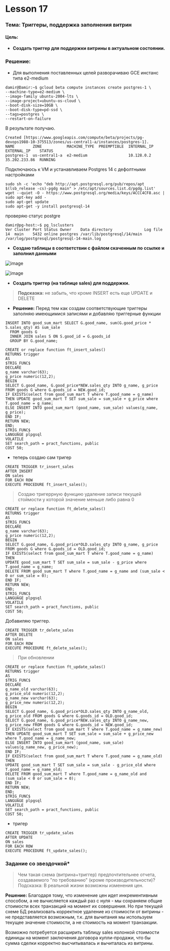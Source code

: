 # Lesson 17
### Тема: Триггеры, поддержка заполнения витрин

#### Цель:
* __Создать триггер для поддержки витрины в актуальном состоянии.__

### Решение:

* Для выполнения поставленных целей разворачиваю GCE инстанс типа e2-medium
```
damir@Damir:~$ gcloud beta compute instances create postgres-1 \
--machine-type=e2-medium \
--image-family ubuntu-2004-lts \
--image-project=ubuntu-os-cloud \
--boot-disk-size=10GB \
--boot-disk-type=pd-ssd \
--tags=postgres \
--restart-on-failure
```
В результате получаю.
```
Created [https://www.googleapis.com/compute/beta/projects/pg-devops1988-10-375513/zones/us-central1-a/instances/postgres-1].
NAME        ZONE           MACHINE_TYPE  PREEMPTIBLE  INTERNAL_IP  EXTERNAL_IP    STATUS
postgres-1  us-central1-a  e2-medium                  10.128.0.2   35.202.233.86  RUNNING

```
Подключаюсь к VM и устанавливаем Postgres 14 с дефолтными настройками

```
sudo sh -c 'echo "deb http://apt.postgresql.org/pub/repos/apt $(lsb_release -cs)-pgdg main" > /etc/apt/sources.list.d/pgdg.list'
wget --quiet -O - https://www.postgresql.org/media/keys/ACCC4CF8.asc | sudo apt-key add -
sudo apt-get update
sudo apt-get -y install postgresql-14
```
проверяю статус postgre
```
damir@pg-host:~$ pg_lsclusters
Ver Cluster Port Status Owner    Data directory              Log file
14  main    5432 online postgres /var/lib/postgresql/14/main /var/log/postgresql/postgresql-14-main.log
```
* __Cоздаю таблицы в соответствии с файлом скаченным по ссылке и заполнил данными__


![image](https://user-images.githubusercontent.com/85208391/213932245-2b6435ea-bcb2-4714-963d-c891424f6f86.png)

![image](https://user-images.githubusercontent.com/85208391/214259157-579f6fe3-415f-4898-9c8d-c93317a67ed5.png)

* __Создать триггер (на таблице sales) для поддержки.__

> __Подсказка:__ не забыть, что кроме INSERT есть еще UPDATE и DELETE

* __Решение:__ Перед тем как создам соответствующие триггеры заполняю имеющимися записями и добавляю триггерные функции
```
INSERT INTO good_sum_mart SELECT G.good_name, sum(G.good_price * S.sales_qty) AS sum_sale
  FROM goods G
  INNER JOIN sales S ON S.good_id = G.goods_id
  GROUP BY G.good_name;
```
```
CREATE or replace function ft_insert_sales()
RETURNS trigger
AS
$TRIG_FUNC$
DECLARE
g_name varchar(63);
g_price numeric(12,2);
BEGIN
SELECT G.good_name, G.good_price*NEW.sales_qty INTO g_name, g_price FROM goods G where G.goods_id = NEW.good_id;
IF EXISTS(select from good_sum_mart T where T.good_name = g_name)
THEN UPDATE good_sum_mart T SET sum_sale = sum_sale + g_price where T.good_name = g_name;
ELSE INSERT INTO good_sum_mart (good_name, sum_sale) values(g_name, g_price);
END IF;
RETURN NEW;
END;
$TRIG_FUNC$
LANGUAGE plpgsql
VOLATILE
SET search_path = pract_functions, public
COST 50;
```
* теперь создаю сам тригер
```
CREATE TRIGGER tr_insert_sales
AFTER INSERT
ON sales
FOR EACH ROW
EXECUTE PROCEDURE ft_insert_sales();
```
> Создаю тригеррную функцию удаление записи текущей стоймости у которой значение меньше либо равна 0 
```
CREATE or replace function ft_delete_sales()
RETURNS trigger
AS
$TRIG_FUNC$
DECLARE
g_name varchar(63);
g_price numeric(12,2);
BEGIN
SELECT G.good_name, G.good_price*OLD.sales_qty INTO g_name, g_price FROM goods G where G.goods_id = OLD.good_id;
IF EXISTS(select from good_sum_mart T where T.good_name = g_name)
THEN 
UPDATE good_sum_mart T SET sum_sale = sum_sale - g_price where T.good_name = g_name;
DELETE FROM good_sum_mart T where T.good_name = g_name and (sum_sale < 0 or sum_sale = 0);
END IF;
RETURN NEW;
END;
$TRIG_FUNC$
LANGUAGE plpgsql
VOLATILE
SET search_path = pract_functions, public
COST 50;
```
Добавиляю триггер.
```
CREATE TRIGGER tr_delete_sales
AFTER DELETE
ON sales
FOR EACH ROW
EXECUTE PROCEDURE ft_delete_sales();
```
> При обновлении 
```
CREATE or replace function ft_update_sales()
RETURNS trigger
AS
$TRIG_FUNC$
DECLARE
g_name_old varchar(63);
g_price_old numeric(12,2);
g_name_new varchar(63);
g_price_new numeric(12,2);
BEGIN
SELECT G.good_name, G.good_price*OLD.sales_qty INTO g_name_old, g_price_old FROM goods G where G.goods_id = OLD.good_id;
SELECT G.good_name, G.good_price*NEW.sales_qty INTO g_name_new, g_price_new FROM goods G where G.goods_id = NEW.good_id;
IF EXISTS(select from good_sum_mart T where T.good_name = g_name_new)
THEN UPDATE good_sum_mart T SET sum_sale = sum_sale + g_price_new where T.good_name = g_name_new;
ELSE INSERT INTO good_sum_mart (good_name, sum_sale) values(g_name_new, g_price_new);
END IF;
IF EXISTS(select from good_sum_mart T where T.good_name = g_name_old)
THEN 
UPDATE good_sum_mart T SET sum_sale = sum_sale - g_price_old where T.good_name = g_name_old;
DELETE FROM good_sum_mart T where T.good_name = g_name_old and (sum_sale < 0 or sum_sale = 0);
END IF;
RETURN NEW;
END;
$TRIG_FUNC$
LANGUAGE plpgsql
VOLATILE
SET search_path = pract_functions, public
COST 50;
```
* тригер
```
CREATE TRIGGER tr_update_sales
AFTER UPDATE
ON sales
FOR EACH ROW
EXECUTE PROCEDURE ft_update_sales();
```

### Задание со звездочкой*

> Чем такая схема (витрина+триггер) предпочтительнее отчета, создаваемого "по требованию" (кроме производительности)?
Подсказка: В реальной жизни возможны изменения цен.

__Решение:__ 
Благодаря тому, что изменение цен идет инкрементивным способом, а не вычисляется каждый раз с нуля - мы сохраняем общие стоимости всех транзакций на момент их совершения. Но при текущей схеме БД реализовать корректное удаление из стоимости от витрины - не представляется возможным, т.к. для вычитания мы используем текущее значение стоимости, а не стоимость на момент транзакции.

Возможно потребуется расширить таблицу sales колонкой стоимости единицы на момент заключения договора купли-продажи, что бы сумма сделки корректно высчитывалась и вычиталась из витрины.
